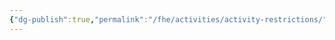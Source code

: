 ```yaml
---
{"dg-publish":true,"permalink":"/fhe/activities/activity-restrictions/","tags":["FHE"],"created":"2025-10-30T19:10:42.695+10:30","updated":"2025-10-30T21:04:19.687+10:30"}
---
```


